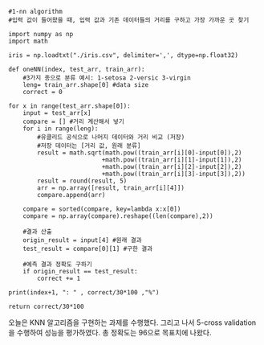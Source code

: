     #1-nn algorithm
    #입력 값이 들어왔을 때, 입력 값과 기존 데이터들의 거리를 구하고 가장 가까운 곳 찾기
    
    import numpy as np
    import math
    
    iris = np.loadtxt("./iris.csv", delimiter=',', dtype=np.float32)
    
    def oneNN(index, test_arr, train_arr):
        #3가지 종으로 분류 예시: 1-setosa 2-versic 3-virgin
        leng= train_arr.shape[0] #data size
        correct = 0
        
    for x in range(test_arr.shape[0]):
        input = test_arr[x]
        compare = [] #거리 계산해서 넣기
        for i in range(leng):
            #유클리드 공식으로 나머지 데이터와 거리 비교 (저장)
            #저장 데이터는 [거리 값, 원래 분류]
            result = math.sqrt(math.pow((train_arr[i][0]-input[0]),2)
                              +math.pow((train_arr[i][1]-input[1]),2)
                              +math.pow((train_arr[i][2]-input[2]),2)
                              +math.pow((train_arr[i][3]-input[3]),2))
            result = round(result, 5)
            arr = np.array([result, train_arr[i][4]])
            compare.append(arr)
    
        compare = sorted(compare, key=lambda x:x[0])
        compare = np.array(compare).reshape((len(compare),2))
    
        #결과 산출
        origin_result = input[4] #원래 결과
        test_result = compare[0][1] #구한 결과
    
        #예측 결과 정확도 구하기
        if origin_result == test_result:
            correct += 1
    
    print(index+1, ": " , correct/30*100 ,"%")
    
    return correct/30*100
오늘은 KNN 알고리즘을 구현하는 과제를 수행했다. 그리고 나서 5-cross validation을 수행하여 성능을 평가하였다. 총 정확도는 96으로 목표치에 나왔다.